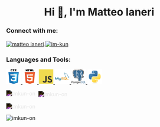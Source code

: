 <h1 align="center">Hi 👋, I'm Matteo Ianeri</h1>
<h3 align="left">Connect with me:</h3>
<p align="left">
<a href="https://www.linkedin.com/in/matteo-ianeri-5915a7209/" target="_blank">
  <img align="center" src="https://raw.githubusercontent.com/rahuldkjain/github-profile-readme-generator/master/src/images/icons/Social/linked-in-alt.svg" alt="matteo ianeri" height="30" width="40" />
</a>

<a href="https://www.kaggle.com/nezarec" target="_blank">
  <img align="center" src="https://raw.githubusercontent.com/rahuldkjain/github-profile-readme-generator/master/src/images/icons/Social/kaggle.svg" alt="im-kun" height="30" width="40" />
</a>

</p>
</p>

<h3 align="left">Languages and Tools:</h3>
<p align="left"> <a href="https://www.w3schools.com/css/" target="_blank" rel="noreferrer"> <img src="https://raw.githubusercontent.com/devicons/devicon/master/icons/css3/css3-original-wordmark.svg" alt="css3" width="40" height="40"/> </a> <a href="https://www.w3.org/html/" target="_blank" rel="noreferrer"> <img src="https://raw.githubusercontent.com/devicons/devicon/master/icons/html5/html5-original-wordmark.svg" alt="html5" width="40" height="40"/> </a> <a href="https://developer.mozilla.org/en-US/docs/Web/JavaScript" target="_blank" rel="noreferrer"> <img src="https://raw.githubusercontent.com/devicons/devicon/master/icons/javascript/javascript-original.svg" alt="javascript" width="40" height="40"/> </a> <a href="https://www.mysql.com/" target="_blank" rel="noreferrer"> <img src="https://raw.githubusercontent.com/devicons/devicon/master/icons/mysql/mysql-original-wordmark.svg" alt="mysql" width="40" height="40"/> </a> <a href="https://www.postgresql.org" target="_blank" rel="noreferrer"> <img src="https://raw.githubusercontent.com/devicons/devicon/master/icons/postgresql/postgresql-original-wordmark.svg" alt="postgresql" width="40" height="40"/> </a> <a href="https://www.python.org" target="_blank" rel="noreferrer"> <img src="https://raw.githubusercontent.com/devicons/devicon/master/icons/python/python-original.svg" alt="python" width="40" height="40"/> </a> </p>

<p>
    <img align="left" src="https://github-readme-stats.vercel.app/api/top-langs?username=imkun-on&show_icons=true&locale=en&layout=compact" alt="imkun-on" style="filter: invert(1);"/>
</p>

<p>&nbsp;
    <img align="center" src="https://github-readme-stats.vercel.app/api?username=imkun-on&show_icons=true&locale=en" alt="imkun-on" style="filter: invert(1);"/>
</p>

<p>
    <img align="center" src="https://github-readme-streak-stats.herokuapp.com/?user=imkun-on&" alt="imkun-on" style="filter: invert(1);"/>
</p>

<p align="left"> <img src="https://komarev.com/ghpvc/?username=imkun-on&label=Profile%20views&color=0e75b6&style=flat" alt="imkun-on" /> </p>
